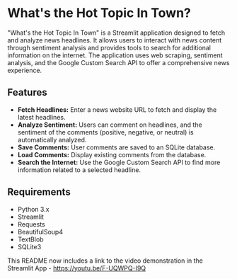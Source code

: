 # What's the Hot Topic In Town?

"What's the Hot Topic In Town" is a Streamlit application designed to fetch and analyze news headlines. It allows users to interact with news content through sentiment analysis and provides tools to search for additional information on the internet. The application uses web scraping, sentiment analysis, and the Google Custom Search API to offer a comprehensive news experience.

## Features

- **Fetch Headlines:** Enter a news website URL to fetch and display the latest headlines.
- **Analyze Sentiment:** Users can comment on headlines, and the sentiment of the comments (positive, negative, or neutral) is automatically analyzed.
- **Save Comments:** User comments are saved to an SQLite database.
- **Load Comments:** Display existing comments from the database.
- **Search the Internet:** Use the Google Custom Search API to find more information related to a selected headline.

## Requirements

- Python 3.x
- Streamlit
- Requests
- BeautifulSoup4
- TextBlob
- SQLite3

This README now includes a link to the video demonstration in the Streamlit App - https://youtu.be/F-UQWPQ-I9Q 

